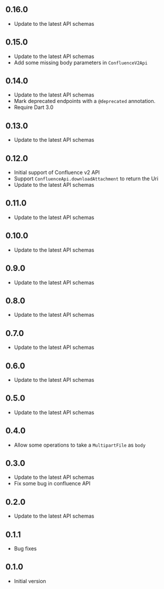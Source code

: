 ## 0.16.0
- Update to the latest API schemas

## 0.15.0
- Update to the latest API schemas
- Add some missing body parameters in `ConfluenceV2Api`

## 0.14.0
- Update to the latest API schemas
- Mark deprecated endpoints with a `@deprecated` annotation.
- Require Dart 3.0

## 0.13.0
- Update to the latest API schemas

## 0.12.0
- Initial support of Confluence v2 API
- Support `ConfluenceApi.downloadAttachment` to return the Uri
- Update to the latest API schemas

## 0.11.0
- Update to the latest API schemas

## 0.10.0
- Update to the latest API schemas

## 0.9.0
- Update to the latest API schemas

## 0.8.0
- Update to the latest API schemas

## 0.7.0
- Update to the latest API schemas

## 0.6.0
- Update to the latest API schemas

## 0.5.0
- Update to the latest API schemas

## 0.4.0
- Allow some operations to take a `MultipartFile` as `body`

## 0.3.0
- Update to the latest API schemas
- Fix some bug in confluence API

## 0.2.0
- Update to the latest API schemas

## 0.1.1
- Bug fixes

## 0.1.0
- Initial version
